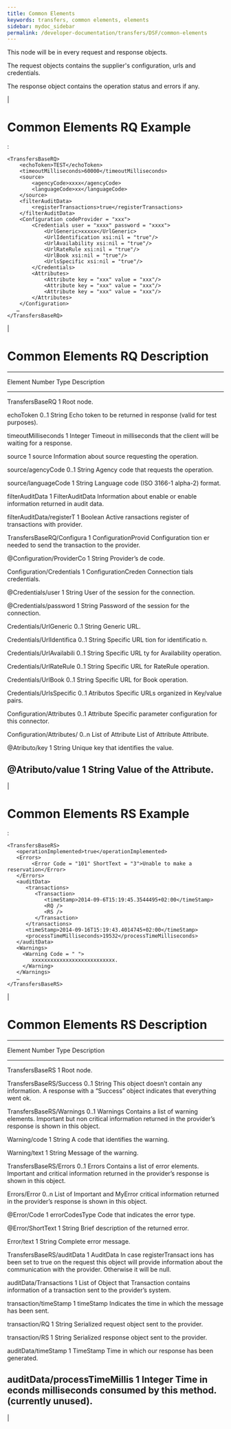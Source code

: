 ```yaml
---
title: Common Elements
keywords: transfers, common elements, elements
sidebar: mydoc_sidebar
permalink: /developer-documentation/transfers/DSF/common-elements
---
```


This node will be in every request and response objects.

The request objects contains the supplier's configuration, urls and
credentials.

The response object contains the operation status and errors if any.

|

Common Elements RQ Example
==========================

:

    <TransfersBaseRQ>
        <echoToken>TEST</echoToken>
        <timeoutMilliseconds>60000</timeoutMilliseconds>
        <source>
            <agencyCode>xxxx</agencyCode>
            <languageCode>xx</languageCode>
        </source>
        <filterAuditData>
            <registerTransactions>true</registerTransactions>
        </filterAuditData>
        <Configuration codeProvider = "xxx">
            <Credentials user = "xxxx" password = "xxxx">
                <UrlGeneric>xxxxx</UrlGeneric>
                <UrlIdentification xsi:nil = "true"/>
                <UrlAvailability xsi:nil = "true"/>
                <UrlRateRule xsi:nil = "true"/>
                <UrlBook xsi:nil = "true"/>
                <UrlsSpecific xsi:nil = "true"/>
            </Credentials>
            <Attributes>
                <Attribute key = "xxx" value = "xxx"/>
                <Attribute key = "xxx" value = "xxx"/>
                <Attribute key = "xxx" value = "xxx"/>
            </Attributes>
        </Configuration>
       …
    </TransfersBaseRQ>

|

Common Elements RQ Description
==============================

  -------------------------------------------------------------------------
  Element                   Number        Type                Description
  ------------------------- ------------- ------------------- -------------
  TransfersBaseRQ           1                                 Root node.

  echoToken                 0..1          String              Echo token to
                                                              be returned
                                                              in response
                                                              (valid for
                                                              test
                                                              purposes).

  timeoutMilliseconds       1             Integer             Timeout in
                                                              milliseconds
                                                              that the
                                                              client will
                                                              be waiting
                                                              for a
                                                              response.

  source                    1             source              Information
                                                              about source
                                                              requesting
                                                              the
                                                              operation.

  source/agencyCode         0..1          String              Agency code
                                                              that requests
                                                              the
                                                              operation.

  source/languageCode       1             String              Language code
                                                              (ISO 3166-1
                                                              alpha-2)
                                                              format.

  filterAuditData           1             FilterAuditData     Information
                                                              about enable
                                                              or enable
                                                              information
                                                              returned in
                                                              audit data.

  filterAuditData/registerT 1             Boolean             Active
  ransactions                                                 register of
                                                              transactions
                                                              with
                                                              provider.

  TransfersBaseRQ/Configura 1             ConfigurationProvid Configuration
  tion                                    er                  needed to
                                                              send the
                                                              transaction
                                                              to the
                                                              provider.

  @Configuration/ProviderCo 1             String              Provider’s
  de                                                          code.

  Configuration/Credentials 1             ConfigurationCreden Connection
                                          tials               credentials.

  @Credentials/user         1             String              User of the
                                                              session for
                                                              the
                                                              connection.

  @Credentials/password     1             String              Password of
                                                              the session
                                                              for the
                                                              connection.

  Credentials/UrlGeneric    0..1          String              Generic URL.

  Credentials/UrlIdentifica 0..1          String              Specific URL
  tion                                                        for
                                                              identificatio
                                                              n.

  Credentials/UrlAvailabili 0..1          String              Specific URL
  ty                                                          for
                                                              Availability
                                                              operation.

  Credentials/UrlRateRule   0..1          String              Specific URL
                                                              for RateRule
                                                              operation.

  Credentials/UrlBook       0..1          String              Specific URL
                                                              for Book
                                                              operation.

  Credentials/UrlsSpecific  0..1          Atributos           Specific URLs
                                                              organized in
                                                              Key/value
                                                              pairs.

  Configuration/Attributes  0..1          Attribute           Specific
                                                              parameter
                                                              configuration
                                                              for this
                                                              connector.

  Configuration/Attributes/ 0..n          List of Attribute   List of
  Attribute                                                   Attribute.

  @Atributo/key             1             String              Unique key
                                                              that
                                                              identifies
                                                              the value.

  @Atributo/value           1             String              Value of the
                                                              Attribute.
  -------------------------------------------------------------------------

|

Common Elements RS Example
==========================

:

    <TransfersBaseRS>
       <operationImplemented>true</operationImplemented>
       <Errors>
            <Error Code = "101" ShortText = "3">Unable to make a reservation</Error>
       </Errors>
       <auditData>
          <transactions>
             <Transaction>
                <timeStamp>2014-09-6T15:19:45.3544495+02:00</timeStamp>
                <RQ />
                <RS />
             </Transaction>
          </transactions>
          <timeStamp>2014-09-16T15:19:43.4014745+02:00</timeStamp>
          <processTimeMilliseconds>19532</processTimeMilliseconds>
       </auditData>
       <Warnings>
         <Warning Code = " ">
            xxxxxxxxxxxxxxxxxxxxxxxxxxx.
         </Warning>
       </Warnings>
       …
    </TransfersBaseRS>

|

Common Elements RS Description
==============================

  --------------------------------------------------------------------------
  Element                     Number         Type           Description
  --------------------------- -------------- -------------- ----------------
  TransfersBaseRS             1                             Root node.

  TransfersBaseRS/Success     0..1           String         This object
                                                            doesn’t contain
                                                            any information.
                                                            A response with
                                                            a “Success”
                                                            object indicates
                                                            that everything
                                                            went ok.

  TransfersBaseRS/Warnings    0..1           Warnings       Contains a list
                                                            of warning
                                                            elements.
                                                            Important but
                                                            non critical
                                                            information
                                                            returned in the
                                                            provider’s
                                                            response is
                                                            shown in this
                                                            object.

  Warning/code                1              String         A code that
                                                            identifies the
                                                            warning.

  Warning/text                1              String         Message of the
                                                            warning.

  TransfersBaseRS/Errors      0..1           Errors         Contains a list
                                                            of error
                                                            elements.
                                                            Important and
                                                            critical
                                                            information
                                                            returned in the
                                                            provider’s
                                                            response is
                                                            shown in this
                                                            object.

  Errors/Error                0..n           List of        Important and
                                             MyError        critical
                                                            information
                                                            returned in the
                                                            provider’s
                                                            response is
                                                            shown in this
                                                            object.

  @Error/Code                 1              errorCodesType Code that
                                                            indicates the
                                                            error type.

  @Error/ShortText            1              String         Brief
                                                            description of
                                                            the returned
                                                            error.

  Error/text                  1              String         Complete error
                                                            message.

  TransfersBaseRS/auditData   1              AuditData      In case
                                                            registerTransact
                                                            ions
                                                            has been set to
                                                            true on the
                                                            request this
                                                            object will
                                                            provide
                                                            information
                                                            about the
                                                            communication
                                                            with the
                                                            provider.
                                                            Otherwise it
                                                            will be null.

  auditData/Transactions      1              List of        Object that
                                             Transaction    contains
                                                            information of a
                                                            transaction sent
                                                            to the
                                                            provider’s
                                                            system.

  transaction/timeStamp       1              timeStamp      Indicates the
                                                            time in which
                                                            the message has
                                                            been sent.

  transaction/RQ              1              String         Serialized
                                                            request object
                                                            sent to the
                                                            provider.

  transaction/RS              1              String         Serialized
                                                            response object
                                                            sent to the
                                                            provider.

  auditData/timeStamp         1              TimeStamp      Time in which
                                                            our response has
                                                            been generated.

  auditData/processTimeMillis 1              Integer        Time in
  econds                                                    milliseconds
                                                            consumed by this
                                                            method.
                                                            (currently
                                                            unused).
  --------------------------------------------------------------------------

|
